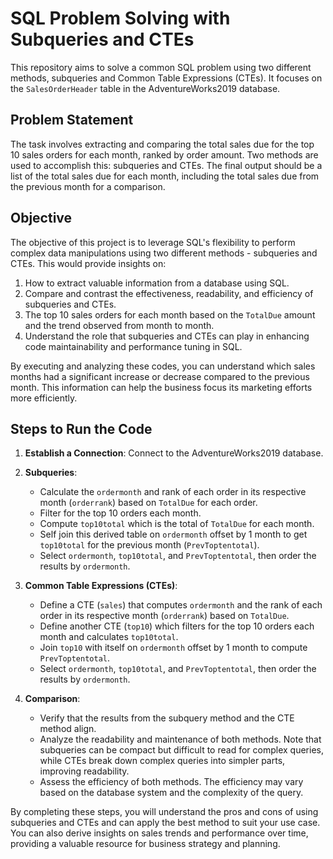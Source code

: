 # SQL Problem Solving with Subqueries and CTEs


This repository aims to solve a common SQL problem using two different methods, subqueries and Common Table Expressions (CTEs). It focuses on the `SalesOrderHeader` table in the AdventureWorks2019 database.


## Problem Statement
The task involves extracting and comparing the total sales due for the top 10 sales orders for each month, ranked by order amount. Two methods are used to accomplish this: subqueries and CTEs. The final output should be a list of the total sales due for each month, including the total sales due from the previous month for a comparison.


## Objective
The objective of this project is to leverage SQL's flexibility to perform complex data manipulations using two different methods - subqueries and CTEs. This would provide insights on:


1. How to extract valuable information from a database using SQL.
2. Compare and contrast the effectiveness, readability, and efficiency of subqueries and CTEs.
3. The top 10 sales orders for each month based on the `TotalDue` amount and the trend observed from month to month.
4. Understand the role that subqueries and CTEs can play in enhancing code maintainability and performance tuning in SQL.


By executing and analyzing these codes, you can understand which sales months had a significant increase or decrease compared to the previous month. This information can help the business focus its marketing efforts more efficiently.

## Steps to Run the Code


1. **Establish a Connection**: Connect to the AdventureWorks2019 database.


2. **Subqueries**:
    - Calculate the `ordermonth` and rank of each order in its respective month (`orderrank`) based on `TotalDue` for each order.
    - Filter for the top 10 orders each month.
    - Compute `top10total` which is the total of `TotalDue` for each month.
    - Self join this derived table on `ordermonth` offset by 1 month to get `top10total` for the previous month (`PrevToptentotal`).
    - Select `ordermonth`, `top10total`, and `PrevToptentotal`, then order the results by `ordermonth`.


3. **Common Table Expressions (CTEs)**:
    - Define a CTE (`sales`) that computes `ordermonth` and the rank of each order in its respective month (`orderrank`) based on `TotalDue`.
    - Define another CTE (`top10`) which filters for the top 10 orders each month and calculates `top10total`.
    - Join `top10` with itself on `ordermonth` offset by 1 month to compute `PrevToptentotal`.
    - Select `ordermonth`, `top10total`, and `PrevToptentotal`, then order the results by `ordermonth`.


4. **Comparison**:
    - Verify that the results from the subquery method and the CTE method align.
    - Analyze the readability and maintenance of both methods. Note that subqueries can be compact but difficult to read for complex queries, while CTEs break down complex queries into simpler parts, improving readability.
    - Assess the efficiency of both methods. The efficiency may vary based on the database system and the complexity of the query.


By completing these steps, you will understand the pros and cons of using subqueries and CTEs and can apply the best method to suit your use case. You can also derive insights on sales trends and performance over time, providing a valuable resource for business strategy and planning.

